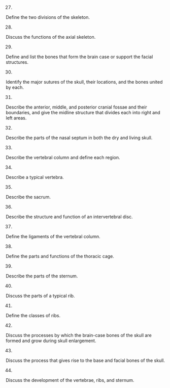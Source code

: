 27. 

Define the two divisions of the skeleton.

28. 

Discuss the functions of the axial skeleton.

29. 

Define and list the bones that form the brain case or support the facial
structures.

30. 

Identify the major sutures of the skull, their locations, and the bones united
by each.

31. 

Describe the anterior, middle, and posterior cranial fossae and their
boundaries, and give the midline structure that divides each into right and
left areas.

32. 

Describe the parts of the nasal septum in both the dry and living skull.

33. 

Describe the vertebral column and define each region.

34. 

Describe a typical vertebra.

35. 

Describe the sacrum.

36. 

Describe the structure and function of an intervertebral disc.

37. 

Define the ligaments of the vertebral column.

38. 

Define the parts and functions of the thoracic cage.

39. 

Describe the parts of the sternum.

40. 

Discuss the parts of a typical rib.

41. 

Define the classes of ribs.

42. 

Discuss the processes by which the brain-case bones of the skull are formed
and grow during skull enlargement.

43. 

Discuss the process that gives rise to the base and facial bones of the skull.

44. 

Discuss the development of the vertebrae, ribs, and sternum.

